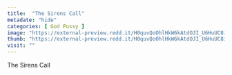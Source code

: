```yaml
---
title:  "The Sirens Call"
metadate: "hide"
categories: [ God Pussy ]
image: "https://external-preview.redd.it/H0quvQoOhlHkW6kAtdOJI_U6HuUC8i281z6eFUVp6HU.jpg?auto=webp&s=d32f6281c1b5d45fe32985fc676f25c042c06e78"
thumb: "https://external-preview.redd.it/H0quvQoOhlHkW6kAtdOJI_U6HuUC8i281z6eFUVp6HU.jpg?width=640&crop=smart&auto=webp&s=624f217ed5e199192b42c4f1807ab6a05b597aef"
visit: ""
---
```

The Sirens Call
